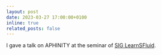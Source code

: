 ```yaml
---
layout: post
date: 2023-03-27 17:00:00+0100
inline: true
related_posts: false
---
```


I gave a talk on APHINITY at the seminar of [SIG LearnSFluid](https://www.ercoftac.org/special_interest_groups/54-machine-learning-for-fluid-dynamics/).